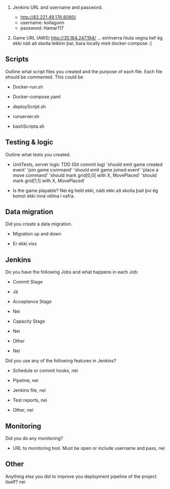 1. Jenkins URL and username and password.
	* http://82.221.49.176:8080/ 
	* username: kollagunn
	* password: Hamar117


2. Game URL (AWS)
	http://35.164.247.194/   ... einhverra hluta vegna hef ég ekki náð að skoða leikinn þar, bara locally með docker-compose :( 


## Scripts

Outline what script files you created and the purpose of each file. Each file should be commented. This could be

- Docker-run.sh

- Docker-compose.yaml

- deployScript.sh

- runserver.sh

- bashScripta.sh


## Testing & logic

Outline what tests you created.

- UnitTests, server logic TDD (Git commit log)
'should emit game created event'
'join game command'
'should emit game joined event'
'place a move command'
'should mark grid[0,0] with X, MovePlaced'
'should mark grid[1,1] with X, MovePlaced'

- Is the game playable?
	Nei ég held ekki, náði ekki að skoða það því ég komst ekki inná vélina í vafra.


## Data migration

Did you create a data migration.

- Migration up and down
* Er ekki viss


## Jenkins

Do you have the following Jobs and what happens in each Job:

- Commit Stage
* Já 

- Acceptance Stage
* Nei

- Capacity Stage
* Nei

- Other
* Nei


Did you use any of the following features in Jenkins?

- Schedule or commit hooks, nei

- Pipeline, nei

- Jenkins file, nei

- Test reports, nei

- Other, nei


## Monitoring

Did you do any monitoring?

- URL to monitoring tool. Must be open or include username and pass, nei

## Other

Anything else you did to improve you deployment pipeline of the project itself? nei 